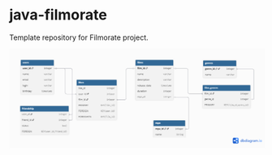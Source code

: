 # java-filmorate
Template repository for Filmorate project.

![Database diagram](https://github.com/DmitriyPrishchepa/java-filmorate/blob/main/src/main/resources/images/db_diagram.png)
